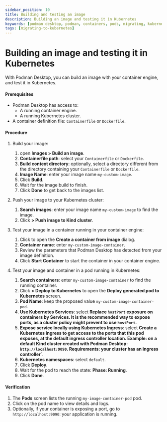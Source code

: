 ```yaml
---
sidebar_position: 10
title: Building and testing an image
description: Building an image and testing it in Kubernetes
keywords: [podman desktop, podman, containers, pods, migrating, kubernetes]
tags: [migrating-to-kubernetes]
---
```


# Building an image and testing it in Kubernetes

With Podman Desktop, you can build an image with your container engine, and test it in Kubernetes.

#### Prerequisites

- Podman Desktop has access to:
  - A running container engine.
  - A running Kubernetes cluster.
- A container definition file: `Containerfile` or `Dockerfile`.

#### Procedure

1. Build your image:

   1. open **<icon icon="fa-solid fa-cloud" size="lg" /> Images > <icon icon="fa-solid fa-cube" size="lg" /> Build an image**.
   2. **Containerfile path**: select your `Containerfile` or `Dockerfile`.
   3. **Build context directory**: optionally, select a directory different from the directory containing your `Containerfile` or `Dockerfile`.
   4. **Image Name**: enter your image name `my-custom-image`.
   5. Click **<icon icon="fa-solid fa-cube" size="lg" /> Build**.
   6. Wait for the image build to finish.
   7. Click **Done** to get back to the images list.

1. Push your image to your Kubernetes cluster:

   1. **<icon icon="fa-solid fa-cloud" size="lg" /> Search images**: enter your image name `my-custom-image` to find the image.
   2. Click **<icon icon="fa-solid fa-ellipsis-v" size="lg" /> > <icon icon="fa-solid fa-ellipsis-v" size="lg" /> Push image to Kind cluster**.

1. Test your image in a container running in your container engine:

   1. Click **<icon icon="fa-solid fa-play" size="lg" />** to open the **Create a container from image** dialog.
   2. **Container name**: enter `my-custom-image-container`.
   3. Review the parameters that Podman Desktop has detected from your image definition.
   4. Click **<icon icon="fa-solid fa-play" size="lg" /> Start Container** to start the container in your container engine.

1. Test your image and container in a pod running in Kubernetes:

   1. **<icon icon="fa-solid fa-cloud" size="lg" /> Search containers**: enter `my-custom-image-container` to find the running container.
   2. Click **<icon icon="fa-solid fa-ellipsis-v" size="lg" /> > <icon icon="fa-solid fa-rocket" size="lg" /> Deploy to Kubernetes** to open the **Deploy generated pod to Kubernetes** screen.
   3. **Pod Name**: keep the proposed value `my-custom-image-container-pod`.
   4. **Use Kubernetes Services**: select **Replace `hostPort` exposure on containers by Services. It is the recommended way to expose ports, as a cluster policy might prevent to use `hostPort`.**
   5. **Expose service locally using Kubernetes Ingress**: select **Create a Kubernetes ingress to get access to the ports that this pod exposes, at the default ingress controller location. Example: on a default Kind cluster created with Podman Desktop: `http://localhost:9090`. Requirements: your cluster has an ingress controller`**.
   6. **Kubernetes namespaces**: select `default`.
   7. Click **<icon icon="fa-solid fa-rocket" size="lg" /> Deploy**.
   8. Wait for the pod to reach the state: **Phase: Running**.
   9. Click **Done**.

#### Verification

1. The **<icon icon="fa-solid fa-cubes" size="lg" /> Pods** screen lists the running `my-image-container-pod` pod.
1. Click on the pod name to view details and logs.
1. Optionally, if your container is exposing a port, go to `http://localhost:9090`: your application is running.
